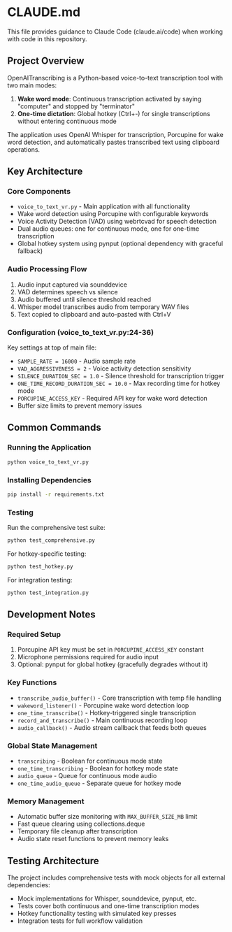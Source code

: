 # CLAUDE.md

This file provides guidance to Claude Code (claude.ai/code) when working with code in this repository.

## Project Overview

OpenAITranscribing is a Python-based voice-to-text transcription tool with two main modes:
1. **Wake word mode**: Continuous transcription activated by saying "computer" and stopped by "terminator"
2. **One-time dictation**: Global hotkey (Ctrl+-) for single transcriptions without entering continuous mode

The application uses OpenAI Whisper for transcription, Porcupine for wake word detection, and automatically pastes transcribed text using clipboard operations.

## Key Architecture

### Core Components
- `voice_to_text_vr.py` - Main application with all functionality
- Wake word detection using Porcupine with configurable keywords
- Voice Activity Detection (VAD) using webrtcvad for speech detection
- Dual audio queues: one for continuous mode, one for one-time transcription
- Global hotkey system using pynput (optional dependency with graceful fallback)

### Audio Processing Flow
1. Audio input captured via sounddevice
2. VAD determines speech vs silence
3. Audio buffered until silence threshold reached
4. Whisper model transcribes audio from temporary WAV files
5. Text copied to clipboard and auto-pasted with Ctrl+V

### Configuration (voice_to_text_vr.py:24-36)
Key settings at top of main file:
- `SAMPLE_RATE = 16000` - Audio sample rate
- `VAD_AGGRESSIVENESS = 2` - Voice activity detection sensitivity
- `SILENCE_DURATION_SEC = 1.0` - Silence threshold for transcription trigger
- `ONE_TIME_RECORD_DURATION_SEC = 10.0` - Max recording time for hotkey mode
- `PORCUPINE_ACCESS_KEY` - Required API key for wake word detection
- Buffer size limits to prevent memory issues

## Common Commands

### Running the Application
```bash
python voice_to_text_vr.py
```

### Installing Dependencies
```bash
pip install -r requirements.txt
```

### Testing
Run the comprehensive test suite:
```bash
python test_comprehensive.py
```

For hotkey-specific testing:
```bash
python test_hotkey.py
```

For integration testing:
```bash
python test_integration.py
```

## Development Notes

### Required Setup
1. Porcupine API key must be set in `PORCUPINE_ACCESS_KEY` constant
2. Microphone permissions required for audio input
3. Optional: pynput for global hotkey (gracefully degrades without it)

### Key Functions
- `transcribe_audio_buffer()` - Core transcription with temp file handling
- `wakeword_listener()` - Porcupine wake word detection loop
- `one_time_transcribe()` - Hotkey-triggered single transcription
- `record_and_transcribe()` - Main continuous recording loop
- `audio_callback()` - Audio stream callback that feeds both queues

### Global State Management
- `transcribing` - Boolean for continuous mode state
- `one_time_transcribing` - Boolean for hotkey mode state
- `audio_queue` - Queue for continuous mode audio
- `one_time_audio_queue` - Separate queue for hotkey mode

### Memory Management
- Automatic buffer size monitoring with `MAX_BUFFER_SIZE_MB` limit
- Fast queue clearing using collections.deque
- Temporary file cleanup after transcription
- Audio state reset functions to prevent memory leaks

## Testing Architecture

The project includes comprehensive tests with mock objects for all external dependencies:
- Mock implementations for Whisper, sounddevice, pynput, etc.
- Tests cover both continuous and one-time transcription modes
- Hotkey functionality testing with simulated key presses
- Integration tests for full workflow validation